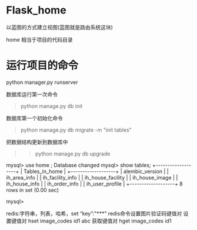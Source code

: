# Flask_home
以蓝图的方式建立视图(蓝图就是路由系统这块)

home 相当于项目的代码目录

# 运行项目的命令 
python manager.py runserver


数据库运行第一次命令
>python manage.py db init

数据库第一个初始化命令
>python manage.py db migrate -m "init tables"

把数据结构更新到数据库中
>>python manage.py db upgrade

mysql> use home ;
Database changed
mysql> show tables;
+-------------------+
| Tables_in_home    |
+-------------------+
| alembic_version   |
| ih_area_info      |
| ih_facility_info  |
| ih_house_facility |
| ih_house_image    |
| ih_house_info     |
| ih_order_info     |
| ih_user_profile   |
+-------------------+
8 rows in set (0.00 sec)

mysql>


redis:字符串，列表，哈希，set
“key”:"***"
redis命令设置图片验证码键值对
设置键值对
hset image_codes id1 abc
获取键值对
hget image_codes id1